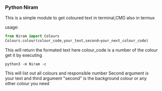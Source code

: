 ### Python Niram

This is a simple module to get coloured text in terminal,CMD also in termux

usage:
```python
from Niram import Colours
Colours.colour(colour_code,your_text,second=your_next_colour_code)
```
This will return the formated text
here colour_code is a number of the colour get it by executing
```console
python3 -m Niram -c
```
This will list out all colours and responsible number
Second argument is your text and third argument "second" is the background colour or any other colour you need 